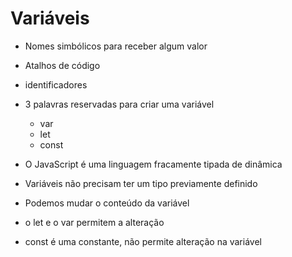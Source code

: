 # Variáveis

* Nomes simbólicos para receber algum valor
* Atalhos de código
* identificadores
* 3 palavras reservadas para criar uma variável
    * var
    * let
    * const

* O JavaScript é uma linguagem fracamente tipada de dinâmica
- Variáveis não precisam ter um tipo previamente definido
- Podemos mudar o conteúdo da variável

- o let e o var permitem a alteração
- const é uma constante, não permite alteração na variável 